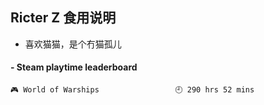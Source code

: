 ## Ricter Z 食用说明
- 喜欢猫猫，是个冇猫孤儿

<!-- steam-box start -->
#### - Steam playtime leaderboard
```text
🎮 World of Warships                 🕘 290 hrs 52 mins
```
<!-- Powered by https://github.com/YouEclipse/steam-box . -->
<!-- steam-box end -->
